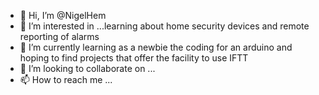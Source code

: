 - 👋 Hi, I’m @NigelHem
- 👀 I’m interested in ...learning about home security devices and remote reporting of alarms
- 🌱 I’m currently learning as a newbie the coding for an arduino and hoping to find projects that offer the facility to use IFTT 
- 💞️ I’m looking to collaborate on ...
- 📫 How to reach me ...

<!---
NigelHem/NigelHem is a ✨ special ✨ repository because its `README.md` (this file) appears on your GitHub profile.
You can click the Preview link to take a look at your changes.
--->
